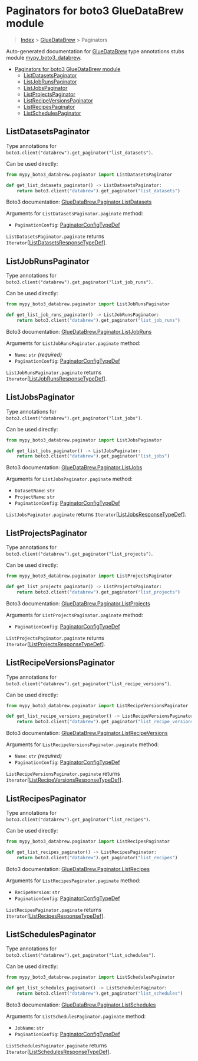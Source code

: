# Paginators for boto3 GlueDataBrew module

> [Index](..) > [GlueDataBrew](.) > Paginators

Auto-generated documentation for
[GlueDataBrew](https://boto3.amazonaws.com/v1/documentation/api/1.17.76/reference/services/databrew.html#GlueDataBrew)
type annotations stubs module
[mypy_boto3_databrew](https://pypi.org/project/mypy-boto3-databrew/).

- [Paginators for boto3 GlueDataBrew module](#paginators-for-boto3-gluedatabrew-module)
  - [ListDatasetsPaginator](#listdatasetspaginator)
  - [ListJobRunsPaginator](#listjobrunspaginator)
  - [ListJobsPaginator](#listjobspaginator)
  - [ListProjectsPaginator](#listprojectspaginator)
  - [ListRecipeVersionsPaginator](#listrecipeversionspaginator)
  - [ListRecipesPaginator](#listrecipespaginator)
  - [ListSchedulesPaginator](#listschedulespaginator)

## ListDatasetsPaginator

Type annotations for `boto3.client("databrew").get_paginator("list_datasets")`.

Can be used directly:

```python
from mypy_boto3_databrew.paginator import ListDatasetsPaginator

def get_list_datasets_paginator() -> ListDatasetsPaginator:
    return boto3.client("databrew").get_paginator("list_datasets")
```

Boto3 documentation:
[GlueDataBrew.Paginator.ListDatasets](https://boto3.amazonaws.com/v1/documentation/api/1.17.76/reference/services/databrew.html#GlueDataBrew.Paginator.ListDatasets)

Arguments for `ListDatasetsPaginator.paginate` method:

- `PaginationConfig`:
  [PaginatorConfigTypeDef](./type_defs.md#paginatorconfigtypedef)

`ListDatasetsPaginator.paginate` returns
`Iterator`\[[ListDatasetsResponseTypeDef](./type_defs.md#listdatasetsresponsetypedef)\].

## ListJobRunsPaginator

Type annotations for `boto3.client("databrew").get_paginator("list_job_runs")`.

Can be used directly:

```python
from mypy_boto3_databrew.paginator import ListJobRunsPaginator

def get_list_job_runs_paginator() -> ListJobRunsPaginator:
    return boto3.client("databrew").get_paginator("list_job_runs")
```

Boto3 documentation:
[GlueDataBrew.Paginator.ListJobRuns](https://boto3.amazonaws.com/v1/documentation/api/1.17.76/reference/services/databrew.html#GlueDataBrew.Paginator.ListJobRuns)

Arguments for `ListJobRunsPaginator.paginate` method:

- `Name`: `str` *(required)*
- `PaginationConfig`:
  [PaginatorConfigTypeDef](./type_defs.md#paginatorconfigtypedef)

`ListJobRunsPaginator.paginate` returns
`Iterator`\[[ListJobRunsResponseTypeDef](./type_defs.md#listjobrunsresponsetypedef)\].

## ListJobsPaginator

Type annotations for `boto3.client("databrew").get_paginator("list_jobs")`.

Can be used directly:

```python
from mypy_boto3_databrew.paginator import ListJobsPaginator

def get_list_jobs_paginator() -> ListJobsPaginator:
    return boto3.client("databrew").get_paginator("list_jobs")
```

Boto3 documentation:
[GlueDataBrew.Paginator.ListJobs](https://boto3.amazonaws.com/v1/documentation/api/1.17.76/reference/services/databrew.html#GlueDataBrew.Paginator.ListJobs)

Arguments for `ListJobsPaginator.paginate` method:

- `DatasetName`: `str`
- `ProjectName`: `str`
- `PaginationConfig`:
  [PaginatorConfigTypeDef](./type_defs.md#paginatorconfigtypedef)

`ListJobsPaginator.paginate` returns
`Iterator`\[[ListJobsResponseTypeDef](./type_defs.md#listjobsresponsetypedef)\].

## ListProjectsPaginator

Type annotations for `boto3.client("databrew").get_paginator("list_projects")`.

Can be used directly:

```python
from mypy_boto3_databrew.paginator import ListProjectsPaginator

def get_list_projects_paginator() -> ListProjectsPaginator:
    return boto3.client("databrew").get_paginator("list_projects")
```

Boto3 documentation:
[GlueDataBrew.Paginator.ListProjects](https://boto3.amazonaws.com/v1/documentation/api/1.17.76/reference/services/databrew.html#GlueDataBrew.Paginator.ListProjects)

Arguments for `ListProjectsPaginator.paginate` method:

- `PaginationConfig`:
  [PaginatorConfigTypeDef](./type_defs.md#paginatorconfigtypedef)

`ListProjectsPaginator.paginate` returns
`Iterator`\[[ListProjectsResponseTypeDef](./type_defs.md#listprojectsresponsetypedef)\].

## ListRecipeVersionsPaginator

Type annotations for
`boto3.client("databrew").get_paginator("list_recipe_versions")`.

Can be used directly:

```python
from mypy_boto3_databrew.paginator import ListRecipeVersionsPaginator

def get_list_recipe_versions_paginator() -> ListRecipeVersionsPaginator:
    return boto3.client("databrew").get_paginator("list_recipe_versions")
```

Boto3 documentation:
[GlueDataBrew.Paginator.ListRecipeVersions](https://boto3.amazonaws.com/v1/documentation/api/1.17.76/reference/services/databrew.html#GlueDataBrew.Paginator.ListRecipeVersions)

Arguments for `ListRecipeVersionsPaginator.paginate` method:

- `Name`: `str` *(required)*
- `PaginationConfig`:
  [PaginatorConfigTypeDef](./type_defs.md#paginatorconfigtypedef)

`ListRecipeVersionsPaginator.paginate` returns
`Iterator`\[[ListRecipeVersionsResponseTypeDef](./type_defs.md#listrecipeversionsresponsetypedef)\].

## ListRecipesPaginator

Type annotations for `boto3.client("databrew").get_paginator("list_recipes")`.

Can be used directly:

```python
from mypy_boto3_databrew.paginator import ListRecipesPaginator

def get_list_recipes_paginator() -> ListRecipesPaginator:
    return boto3.client("databrew").get_paginator("list_recipes")
```

Boto3 documentation:
[GlueDataBrew.Paginator.ListRecipes](https://boto3.amazonaws.com/v1/documentation/api/1.17.76/reference/services/databrew.html#GlueDataBrew.Paginator.ListRecipes)

Arguments for `ListRecipesPaginator.paginate` method:

- `RecipeVersion`: `str`
- `PaginationConfig`:
  [PaginatorConfigTypeDef](./type_defs.md#paginatorconfigtypedef)

`ListRecipesPaginator.paginate` returns
`Iterator`\[[ListRecipesResponseTypeDef](./type_defs.md#listrecipesresponsetypedef)\].

## ListSchedulesPaginator

Type annotations for
`boto3.client("databrew").get_paginator("list_schedules")`.

Can be used directly:

```python
from mypy_boto3_databrew.paginator import ListSchedulesPaginator

def get_list_schedules_paginator() -> ListSchedulesPaginator:
    return boto3.client("databrew").get_paginator("list_schedules")
```

Boto3 documentation:
[GlueDataBrew.Paginator.ListSchedules](https://boto3.amazonaws.com/v1/documentation/api/1.17.76/reference/services/databrew.html#GlueDataBrew.Paginator.ListSchedules)

Arguments for `ListSchedulesPaginator.paginate` method:

- `JobName`: `str`
- `PaginationConfig`:
  [PaginatorConfigTypeDef](./type_defs.md#paginatorconfigtypedef)

`ListSchedulesPaginator.paginate` returns
`Iterator`\[[ListSchedulesResponseTypeDef](./type_defs.md#listschedulesresponsetypedef)\].
